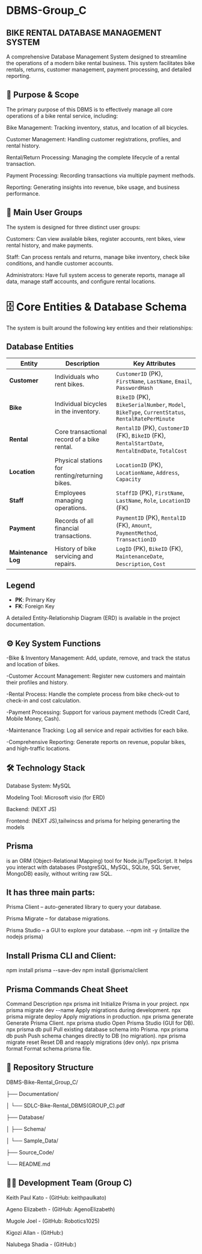 # DBMS-Group_C

## BIKE RENTAL DATABASE MANAGEMENT SYSTEM

A comprehensive Database Management System designed to streamline the operations of a modern bike rental business. This system facilitates bike rentals, returns, customer management, payment processing, and detailed reporting.




##  🎯 Purpose & Scope

The primary purpose of this DBMS is to effectively manage all core operations of a bike rental service, including:

Bike Management: Tracking inventory, status, and location of all bicycles.

Customer Management: Handling customer registrations, profiles, and rental history.

Rental/Return Processing: Managing the complete lifecycle of a rental transaction.

Payment Processing: Recording transactions via multiple payment methods.

Reporting: Generating insights into revenue, bike usage, and business performance.




## 👥 Main User Groups

The system is designed for three distinct user groups:

Customers: Can view available bikes, register accounts, rent bikes, view rental history, and make payments.

Staff: Can process rentals and returns, manage bike inventory, check bike conditions, and handle customer accounts.

Administrators: Have full system access to generate reports, manage all data, manage staff accounts, and configure rental locations.




# 🗄️ Core Entities & Database Schema

The system is built around the following key entities and their relationships:

## Database Entities

| Entity            | Description                                      | Key Attributes                                                                 |
|-------------------|--------------------------------------------------|--------------------------------------------------------------------------------|
| **Customer**      | Individuals who rent bikes.                      | `CustomerID` (PK), `FirstName`, `LastName`, `Email`, `PasswordHash`            |
| **Bike**          | Individual bicycles in the inventory.            | `BikeID` (PK), `BikeSerialNumber`, `Model`, `BikeType`, `CurrentStatus`, `RentalRatePerMinute` |
| **Rental**        | Core transactional record of a bike rental.      | `RentalID` (PK), `CustomerID` (FK), `BikeID` (FK), `RentalStartDate`, `RentalEndDate`, `TotalCost` |
| **Location**      | Physical stations for renting/returning bikes.   | `LocationID` (PK), `LocationName`, `Address`, `Capacity`                       |
| **Staff**         | Employees managing operations.                   | `StaffID` (PK), `FirstName`, `LastName`, `Role`, `LocationID` (FK)             |
| **Payment**       | Records of all financial transactions.           | `PaymentID` (PK), `RentalID` (FK), `Amount`, `PaymentMethod`, `TransactionID`  |
| **Maintenance Log**| History of bike servicing and repairs.           | `LogID` (PK), `BikeID` (FK), `MaintenanceDate`, `Description`, `Cost`          |
## Legend
- **PK**: Primary Key
- **FK**: Foreign Key        

A detailed Entity-Relationship Diagram (ERD) is available in the project documentation.





## ⚙️ Key System Functions

-Bike & Inventory Management: Add, update, remove, and track the status and location of bikes.

-Customer Account Management: Register new customers and maintain their profiles and history.

-Rental Process: Handle the complete process from bike check-out to check-in and cost calculation.

-Payment Processing: Support for various payment methods (Credit Card, Mobile Money, Cash).

-Maintenance Tracking: Log all service and repair activities for each bike.

-Comprehensive Reporting: Generate reports on revenue, popular bikes, and high-traffic locations.



## 🛠️ Technology Stack

Database System: MySQL

Modeling Tool: Microsoft visio (for ERD)

Backend: (NEXT JS) 

Frontend: (NEXT JS),tailwincss and prisma for helping generarting the models 
## Prisma 
is an ORM (Object-Relational Mapping) tool for Node.js/TypeScript. It helps you interact with databases (PostgreSQL, MySQL, SQLite, SQL Server, MongoDB) easily, without writing raw SQL.

## It has three main parts:

Prisma Client – auto-generated library to query your database.

Prisma Migrate – for database migrations.

Prisma Studio – a GUI to explore your database.
--npm init -y   (intailize the nodejs prisma)

## Install Prisma CLI and Client:
npm install prisma --save-dev
npm install @prisma/client

## Prisma Commands Cheat Sheet
Command	Description
npx prisma init	Initialize Prisma in your project.
npx prisma migrate dev --name <name>	Apply migrations during development.
npx prisma migrate deploy	Apply migrations in production.
npx prisma generate	Generate Prisma Client.
npx prisma studio	Open Prisma Studio (GUI for DB).
npx prisma db pull	Pull existing database schema into Prisma.
npx prisma db push	Push schema changes directly to DB (no migration).
npx prisma migrate reset	Reset DB and reapply migrations (dev only).
npx prisma format	Format schema.prisma file.


## 📁 Repository Structure


DBMS-Bike-Rental_Group_C/

├── Documentation/

│ └── SDLC-Bike-Rental_DBMS(GROUP_C).pdf

├── Database/

│ ├── Schema/

│ └── Sample_Data/

├── Source_Code/

└── README.md



## 👨‍💻 Development Team (Group C)


Keith Paul Kato - (GitHub: keithpaulkato)

Ageno Elizabeth - (GitHub: AgenoElizabeth)

Mugole Joel - (GitHub: Robotics1025)

Kigozi Allan - (GitHub:)

Nalubega Shadia - (GitHub:)
